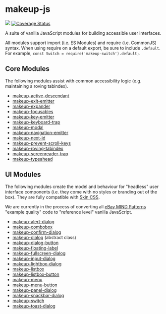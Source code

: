 # makeup-js

<a href="https://travis-ci.com/makeup/makeup-js.svg?branch=master"><img src="https://travis-ci.com/makeup/makeup-js.svg?branch=master" /></a> <a href='https://coveralls.io/github/makeup/makeup-js?branch=master'><img src='https://coveralls.io/repos/github/makeup/makeup-js/badge.svg?branch=master' alt='Coverage Status' /></a>

A suite of vanilla JavaScript modules for building accessible user interfaces.

All modules support import (i.e. ES Modules) and require (i.e. CommonJS) syntax. When using require on a default export, be sure to include `.default`. For example, `const Switch = require('makeup-switch').default;`.

## Core Modules

The following modules assist with common accessibility logic (e.g. maintaining a roving tabindex).

- [makeup-active-descendant](packages/core/makeup-active-descendant)
- [makeup-exit-emitter](packages/core/makeup-exit-emitter)
- [makeup-expander](packages/core/makeup-expander)
- [makeup-focusables](packages/core/makeup-focusables)
- [makeup-key-emitter](packages/core/makeup-key-emitter)
- [makeup-keyboard-trap](packages/core/makeup-keyboard-trap)
- [makeup-modal](packages/core/makeup-modal)
- [makeup-navigation-emitter](packages/core/makeup-navigation-emitter)
- [makeup-next-id](packages/core/makeup-next-id)
- [makeup-prevent-scroll-keys](packages/core/makeup-prevent-scroll-keys)
- [makeup-roving-tabindex](packages/core/makeup-roving-tabindex)
- [makeup-screenreader-trap](packages/core/makeup-screenreader-trap)
- [makeup-typeahead](packages/core/makeup-typeahead)

## UI Modules

The following modules create the model and behaviour for "headless" user interface components (i.e. they come with no styles or branding out of the box). They are fully compatible with [Skin CSS](https://github.com/eBay/skin).

We are currently in the process of converting all [eBay MIND Patterns](https://ebay.github.io/mindpatterns/index.html) "example quality" code to "reference level" vanilla JavaScript.

- [makeup-alert-dialog](packages/ui/makeup-alert-dialog)
- [makeup-combobox](packages/ui/makeup-combobox)
- [makeup-confirm-dialog](packages/ui/makeup-confirm-dialog)
- [makeup-dialog](packages/ui/makeup-dialog) (abstract class)
- [makeup-dialog-button](packages/ui/makeup-dialog-button)
- [makeup-floating-label](packages/ui/makeup-floating-label)
- [makeup-fullscreen-dialog](packages/ui/makeup-fullscreen-dialog)
- [makeup-input-dialog](packages/ui/makeup-input-dialog)
- [makeup-lightbox-dialog](packages/ui/makeup-lightbox-dialog)
- [makeup-listbox](packages/ui/makeup-listbox)
- [makeup-listbox-button](packages/ui/makeup-listbox-button)
- [makeup-menu](packages/ui/makeup-menu)
- [makeup-menu-button](packages/ui/makeup-menu-button)
- [makeup-panel-dialog](packages/ui/makeup-panel-dialog)
- [makeup-snackbar-dialog](packages/ui/makeup-snackbar-dialog)
- [makeup-switch](packages/ui/makeup-switch)
- [makeup-toast-dialog](packages/ui/makeup-toast-dialog)
